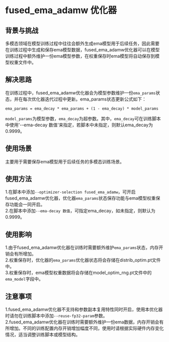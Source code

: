 # fused_ema_adamw 优化器
## 背景与挑战
多模态领域在模型训练过程中往往会额外生成ema模型用于后续任务，因此需要在训练过程中生成和保存ema模型数据，fused_ema_adamw优化器可以在模型训练过程中额外维护一份ema模型参数，在权重保存时ema模型将自动保存到模型权重文件中。

## 解决思路
在训练过程中，fused_ema_adamw优化器会为模型参数维护一份```ema_params```状态，并在每次优化器迭代过程中更新。ema_params状态更新公式如下：<br>

    ema_params = ema_decay * ema_params + (1 - ema_decay) * model_params

```model_params```为模型参数，```ema_decay```为超参数。其中，```ema_decay```可在训练脚本中使用'--ema-decay 数值'来指定，若脚本中未指定，则默认ema_decay为0.9999。<br>

## 使用场景
主要用于需要保存ema模型用于后续任务的多模态训练场景。<br>

## 使用方法
1.在脚本中添加`--optimizer-selection fused_ema_adamw`，可开启fused_ema_adamw优化器，优化器```ema_params```状态保存功能与ema模型权重保存功能会一同开启。<br>
2.在脚本中添加`--ema-decay 数值`，可指定ema_decay，如未指定，则默认为0.9999。<br>

## 使用影响
1.由于fused_ema_adamw优化器在训练时需要额外维护```ema_params```状态，内存开销会有所增加。<br>
2.权重保存时，优化器的```ema_params```优化器状态将会存储在distrib_optim.pt文件中。<br>
3.权重保存时，ema模型权重数据将会存储在model_optim_rng.pt文件中的```ema_model```字段中。<br>

## 注意事项
1.fused_ema_adamw优化器不支持和参数副本复用特性同时开启，使用本优化器时请勿在训练脚本中添加`--reuse-fp32-param`参数。<br>
2.fused_ema_adamw优化器在训练时需要额外维护一份ema数据，内存开销会有所增加。不同的训练配置内存开销增加幅度不同，使用时请根据实际硬件内存变化情况，适当调整训练脚本或模型结构。
